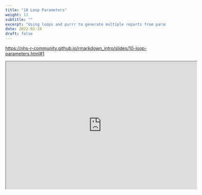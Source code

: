 ```yaml
---
title: "10 Loop Parameters"
weight: 13
subtitle: ""
excerpt: "Using loops and purrr to generate multiple reports from parameters"
date: 2022-02-10
draft: false
---
```


https://nhs-r-community.github.io/rmarkdown_intro/slides/10-loop-parameters.html#1

<iframe src="https://nhs-r-community.github.io/rmarkdown_intro/slides/10-loop-parameters.html#1" width="600" height="400" loading="lazy" allowfullscreen></iframe> <script>fitvids('.shareagain', {players: 'iframe'});</script>

